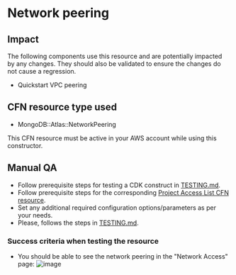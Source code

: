 # Network peering

## Impact 
The following components use this resource and are potentially impacted by any changes. They should also be validated to ensure the changes do not cause a regression.

- Quickstart VPC peering


## CFN resource type used
- MongoDB::Atlas::NetworkPeering

This CFN resource must be active in your AWS account while using this constructor.


## Manual QA
- Follow prerequisite steps for testing a CDK construct in [TESTING.md](../../../TESTING.md).
- Follow prerequisite steps for the corresponding [Project Access List CFN resource](../../../../cfn-resources/network-peering/test/README.md).
- Set any additional required configuration options/parameters as per your needs.
- Please, follows the steps in [TESTING.md](../../../TESTING.md).


### Success criteria when testing the resource
- You should be able to see the network peering in the "Network Access" page:
![image](https://user-images.githubusercontent.com/5663078/227514067-123c7343-1066-4ba7-802a-03a73a810c78.png)